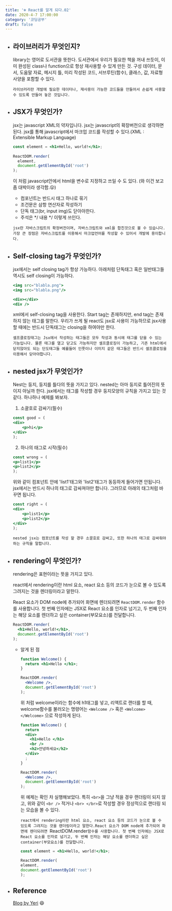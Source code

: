 ```yaml
---
title: '❄️ React를 알게 되다.02'
date: 2020-4-7 17:00:00
category: '코딩공부'
draft: false
---
```


- ## 라이브러리가 무엇인지?

  library는 영어로 도서관을 뜻한다. 도서관에서 우리가 필요한 책을 꺼내 쓰듯이, 이미 완성된 class나 function으로 항상 재사용할 수 있게 만든 것. 구성 데이터, 문서, 도움말 자료, 메시지 틀, 미리 작성된 코드, 서브루틴(함수), 클래스, 값, 자료형 사양을 포함할 수 있다. 
  
  `라이브러리란 개발에 필요한 데이터나, 재사용이 가능한 코드들을 만들어서 손쉽게 사용할 수 있도록 만들어 놓은 것입니다.` 



- ## JSX가 무엇인가?

  jsx는 javascript XML의 약자입니다. jsx는 javascript의 확장버전으로 생각하면 된다. jsx를 통해 javascript에서 마크업 코드를 작성할 수 있다.(XML :  Extensible Markup Language)

  ```jsx
  const element = <h1>Hello, world!</h1>;
   
  ReactDOM.render(
    element,
    document.getElementById('root')
  );
  ```

  이 처럼 javascript안에서 html을 변수로 지정하고 쓰일 수 도 있다. (와 이건 보고 좀 대박이라 생각함.😮)

  - 컴포넌트는 반드시 태그 하나로 묶기
  - 조건문은 삼항 연산자로 작성하기
  - 단독 태그(br, input img)도 닫아야한다.
  - 주석은 */ 내용 */ 이렇게 쓰인다.
  
  `jsx란 자바스크립트의 확정버전이며, 자바스크립트와 xml을 합친것으로 볼 수 있습니다. 가장 큰 장점은 자바스크립트를 이용해서 마크업언어를 작성할 수 있어서 개발에 용이합니다.`



- ## Self-closing tag가 무엇인가?

  jsx에서는 self closing tag가 항상 가능하다. 아래처럼 단독태그 혹은 일반태그들 역시도 self closing이 가능하다.

  ```jsx
  <img src="blabla.png">
  <img src="blabla.png"/>
  
  <div></div>
  <div />
  ```

  xml에서 self-closing tag을 사용한다. Start tag는 존재하지만, end tag는 존재하지 않는 태그를 말한다. 우리가 쓰게 될 react도 jsx로 사용이 가능하므로 jsx사용 할 때에는 반드시 단독태그는 closing을 하여야만 한다.
  
  `셀프클로징태그는 Jsx에서 작성하는 태그들은 모두 작성과 동시에 태그를 닫을 수 있는 기능입니다. 물론 태그를 열고 닫고도 가능하지만 셀프클로징이 가능하고, 기존 html에서 닫지않아도 되는 단도태그들 예를들어 인풋이나 이미지 같은 태그들은 반드시 셀프클로징을 이용해서 닫아야합니다.`



- ## nested jsx가 무엇인가?

  Nest는 둥지, 둥지를 틀다의 뜻을 가지고 있다. nested는 아마 둥지로 틀어진의 뜻이지 아닐까 한다. jsx에서는 태그를 작성할 경우 둥지모양의 규칙을 가지고 있는 것 같다. 하나하나 예제를 봐보자.

  1. 소괄호로 감싸기(필수)

  ```jsx
  const good = (
  <div>
      <p>hi</p>
  </div>
  );
  ```

  2. 하나의 태그로 시작(필수)

  ```jsx
  const wrong = (
  <p>list1</p>
  <p>list2</p>
  );
  ```

  위와 같이 컴포넌트 안에  'list1'태그와 'list2'태그가 동등하게 들어가면 안됩니다. jsx에서는 반드시 하나의 태그로 감싸져야만 합니다. 그러므로 아래의 태그처럼 바꾸면 됩니다.

  ```jsx
  const right = (
  <div>
      <p>list1</p>
      <p>list2</p>
  </div>
  );
  ```

  `nested jsx는 컴포넌트를 작성 할 경우 소괄호로 감싸고, 또한 하나의 태그로 감싸줘야 하는 규칙을 말합니다.`



- ## rendering이 무엇인가?

  rendering은 표현이라는 뜻을 가지고 있다.

  react에서 rendering이란 html 요소, react 요소 등의 코드가 눈으로 볼 수 있도록 그려지는 것을 렌더링이라고 말한다.

  React 요소가 DOM node에 추가되어 화면에 렌더되려면 `ReactDOM.render` 함수를 사용합니다. 첫 번째 인자에는 JSX로 React 요소를 인자로 넘기고, 두 번째 인자는 해당 요소를 렌더하고 싶은 container(부모요소)를 전달합니다.

  ```jsx
  ReactDOM.render(
    <h1>Hello, world!</h1>,
    document.getElementById('root')
  );
  ```

  - 알게 된 점

    ```jsx
    function Welcome() {
      return <h1>Hello </h1>;
    }
    
    ReactDOM.render(
      <Welcome />,
      document.getElementById('root')
    );
    ```

    위 처럼 welcome이라는 함수에 h1태그를 넣고, 리액트로 랜더를 할 때, welcome함수를 불러오는 명령어는 `<Welcome />` 혹은 `<Welcome></Welcome>` 으로 작성하게 된다.

    ```jsx
    function Welcome() {
      return 
      <div>
      	<h1>Hello </h1>
        <br />
        <h2>안녕하세요</h2>
      </div>
      ;
    }
    
    ReactDOM.render(
      <Welcome />,
      document.getElementById('root')
    );
    ```

    위 예제는 확인 차 실행해보았다. 특히 `<br>`을 그냥 적을 경우 랜더링이 되지 않고, 위와 같이 `<br />` 적거나 `<br> </br>`로 작성할 경우 정상적으로 랜더링 되는 모습을 볼 수 있다.
    
    `react에서 rendering이란 html 요소, react 요소 등의 코드가 눈으로 볼 수 있도록 그려지는 것을 렌더링이라고 말한다.React 요소가 DOM node에 추가되어 화면에 렌더되려면 `ReactDOM.render` 함수를 사용합니다. 첫 번째 인자에는 JSX로 React 요소를 인자로 넘기고, 두 번째 인자는 해당 요소를 렌더하고 싶은 container(부모요소)를 전달합니다. `
    
    ```jsx
    const element = <h1>Hello, world!</h1>;
    
    ReactDOM.render(
    element,
    document.getElementById('root')
    );
    ```



- ## Reference

  [Blog by Yeri](https://yeri-kim.github.io/posts/react-jsx/) 😄